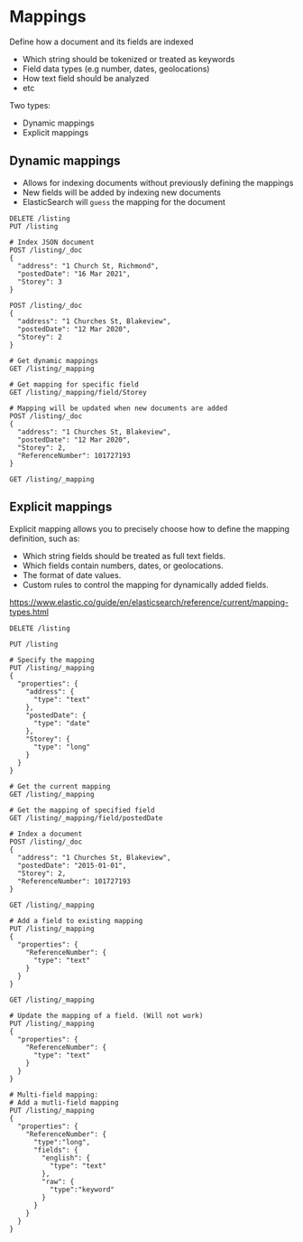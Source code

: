 # Mappings

Define how a document and its fields are indexed

* Which string should be tokenized or treated as keywords
* Field data types (e.g number, dates, geolocations)
* How text field should be analyzed
* etc

Two types:

* Dynamic mappings
* Explicit mappings

## Dynamic mappings

* Allows for indexing documents without previously defining the mappings
* New fields will be added by indexing new documents
* ElasticSearch will `guess` the mapping for the document

```text
DELETE /listing
PUT /listing

# Index JSON document
POST /listing/_doc
{
  "address": "1 Church St, Richmond",
  "postedDate": "16 Mar 2021",
  "Storey": 3
}

POST /listing/_doc
{
  "address": "1 Churches St, Blakeview",
  "postedDate": "12 Mar 2020",
  "Storey": 2
}

# Get dynamic mappings
GET /listing/_mapping

# Get mapping for specific field
GET /listing/_mapping/field/Storey

# Mapping will be updated when new documents are added
POST /listing/_doc
{
  "address": "1 Churches St, Blakeview",
  "postedDate": "12 Mar 2020",
  "Storey": 2,
  "ReferenceNumber": 101727193
}

GET /listing/_mapping

```
## Explicit mappings

Explicit mapping allows you to precisely choose how to define the mapping definition, such as:
* Which string fields should be treated as full text fields.
* Which fields contain numbers, dates, or geolocations.
* The format of date values.
* Custom rules to control the mapping for dynamically added fields.

https://www.elastic.co/guide/en/elasticsearch/reference/current/mapping-types.html

```text
DELETE /listing

PUT /listing

# Specify the mapping
PUT /listing/_mapping
{
  "properties": {
    "address": {
      "type": "text"
    },
    "postedDate": {
      "type": "date"
    },
    "Storey": {
      "type": "long"
    }
  }
}

# Get the current mapping
GET /listing/_mapping

# Get the mapping of specified field
GET /listing/_mapping/field/postedDate

# Index a document
POST /listing/_doc
{
  "address": "1 Churches St, Blakeview",
  "postedDate": "2015-01-01",
  "Storey": 2,
  "ReferenceNumber": 101727193
}

GET /listing/_mapping

# Add a field to existing mapping
PUT /listing/_mapping
{
  "properties": {
    "ReferenceNumber": {
      "type": "text"
    }
  }
}

GET /listing/_mapping

# Update the mapping of a field. (Will not work)
PUT /listing/_mapping
{
  "properties": {
    "ReferenceNumber": {
      "type": "text"
    }
  }
}

# Multi-field mapping:
# Add a mutli-field mapping
PUT /listing/_mapping
{
  "properties": {
    "ReferenceNumber": {
      "type":"long",
      "fields": {
        "english": {
          "type": "text"
        },
        "raw": {
          "type":"keyword"
        }
      }
    }
  }
}

```
